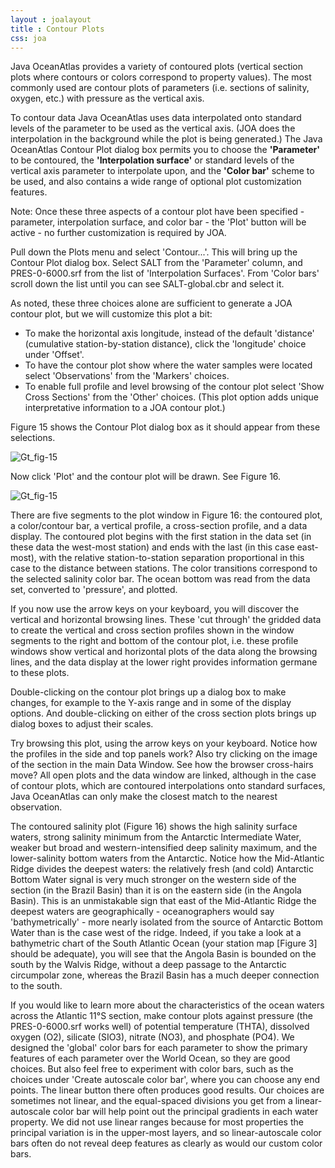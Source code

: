 ```yaml
---
layout : joalayout
title : Contour Plots
css: joa
---
```


<p>Java OceanAtlas provides a variety of contoured plots (vertical section plots where contours or colors correspond to property values). The most commonly used are contour plots of parameters (i.e. sections of salinity, oxygen, etc.) with pressure as the vertical axis. </p>

<p>To contour data Java OceanAtlas uses data interpolated onto standard levels of the parameter to be used as the vertical axis. (JOA does the interpolation in the background while the plot is being generated.) The Java OceanAtlas Contour Plot dialog box permits you to choose the <b>'Parameter'</b> to be contoured, the <b>'Interpolation surface'</b> or standard levels of the vertical axis parameter to interpolate upon, and the <b>'Color bar'</b> scheme to be used, and also contains a wide range of optional plot customization features.</p>

<p>Note: Once these three aspects of a contour plot have been specified -  parameter, interpolation surface, and color bar - the 'Plot' button will be active - no further customization is required by JOA.</p>

<p>Pull down the Plots menu and select 'Contour...'. This will bring up the Contour Plot dialog box. Select SALT from the 'Parameter' column, and PRES-0-6000.srf from the list of 'Interpolation Surfaces'. From 'Color bars' scroll down the list until you can see SALT-global.cbr and select it.</p>

<p>As noted, these three choices alone are sufficient to generate a JOA contour plot, but we will customize this plot a bit:
	
<ul>
<li>To make the horizontal axis longitude, instead of the default 'distance' (cumulative station-by-station distance), click the 'longitude' choice under 'Offset'.</li>
<li>To have the contour plot show where the water samples were located select 'Observations' from the 'Markers' choices.</li>
<li>To enable full profile and level browsing of the contour plot select 'Show Cross Sections' from the 'Other' choices. (This plot option adds unique interpretative information to a JOA contour plot.)</li>
</ul>
</p>
<p>Figure 15 shows the Contour Plot dialog box as it should appear from these selections.</p>
<img alt="Gt_fig-15" class="gt_image" src="assets/images/fig15.png">     
<p>Now click 'Plot' and the contour plot will be drawn. See Figure 16.</p>
<img alt="Gt_fig-15" class="gt_image" src="assets/images/fig16.png">   

<p>There are five segments to the plot window in Figure 16: the contoured plot, a color/contour bar, a vertical profile, a cross-section profile, and a data display. The contoured plot begins with the first station in the data set (in these data the west-most station) and ends with the last (in this case east-most), with the relative station-to-station separation proportional in this case to the distance between stations. The color transitions correspond to the selected salinity color bar. The ocean bottom was read from the data set, converted to 'pressure', and plotted.</p>

<p>If you now use the arrow keys on your keyboard, you will discover the vertical and horizontal browsing lines. These 'cut through' the gridded data to create the vertical and cross section profiles shown in the window segments to the right and bottom of the contour plot, i.e. these profile windows show vertical and horizontal plots of the data along the browsing lines, and the data display at the lower right provides information germane to these plots.</p>

<p>Double-clicking on the contour plot brings up a dialog box to make changes, for example to the Y-axis range and in some of the display options. And double-clicking on either of the cross section plots brings up dialog boxes to adjust their scales.</p>

<p>Try browsing this plot, using the arrow keys on your keyboard. Notice how the profiles in the side and top panels work? Also try clicking on the image of the section in the main Data Window. See how the browser cross-hairs move? All open plots and the data window are linked, although in the case of contour plots, which are contoured interpolations onto standard surfaces, Java OceanAtlas can only make the closest match to the nearest observation.</p>
 
<p class="oceanography_text">The contoured salinity plot (Figure 16) shows the high salinity surface waters, strong salinity minimum from the Antarctic Intermediate Water, weaker but broad and western-intensified deep salinity maximum, and the lower-salinity bottom waters from the Antarctic. Notice how the Mid-Atlantic Ridge divides the deepest waters: the relatively fresh (and cold) Antarctic Bottom Water signal is very much stronger on the western side of the section (in the Brazil Basin) than it is on the eastern side (in the Angola Basin). This is an unmistakable sign that east of the Mid-Atlantic Ridge the deepest waters are geographically - oceanographers would say 'bathymetrically' - more nearly isolated from the source of Antarctic Bottom Water than is the case west of the ridge. Indeed, if you take a look at a bathymetric chart of the South Atlantic Ocean (your station map [Figure 3] should be adequate), you will see that the Angola Basin is bounded on the south by the Walvis Ridge, without a deep passage to the Antarctic circumpolar zone, whereas the Brazil Basin has a much deeper connection to the south.</p>
 
<p>If you would like to learn more about the characteristics of the ocean waters across the Atlantic 11&deg;S section, make contour plots against pressure (the PRES-0-6000.srf works well) of potential temperature (THTA), dissolved oxygen (O2), silicate (SIO3), nitrate (NO3), and phosphate (PO4). We designed the 'global' color bars for each parameter to show the primary features of each parameter over the World Ocean, so they are good choices. But also feel free to experiment with color bars, such as the choices under 'Create autoscale color bar', where you can choose any end points. The linear button there often produces good results. Our choices are sometimes not linear, and the equal-spaced divisions you get from a linear-autoscale color bar will help point out the principal gradients in each water property. We did not use linear ranges because for most properties the principal variation is in the upper-most layers, and so linear-autoscale color bars often do not reveal deep features as clearly as would our custom color bars.</p>


